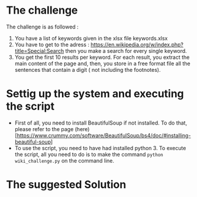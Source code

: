 # The challenge 
The challenge is as followed  : 
1. You have a list of keywords given in the xlsx file keywords.xlsx
2. You have to get to the adress : https://en.wikipedia.org/w/index.php?title=Special:Search 
then you make a search for every single keyword.
3. You get the first 10 results per keyword. 
For each result, you extract the main content of the page and, then, you store in a free format file all the sentences that contain a digit  ( not including the footnotes).
# Settig up the system and executing the script 
- First of all, you need to install BeautifulSoup if not installed. To do that, please refer to the page (here)[https://www.crummy.com/software/BeautifulSoup/bs4/doc/#installing-beautiful-soup]
- To use the script, you need to have had installed python 3. To execute the script, all you need to do is to make the command `python wiki_challenge.py` on the command line.

# The suggested Solution

